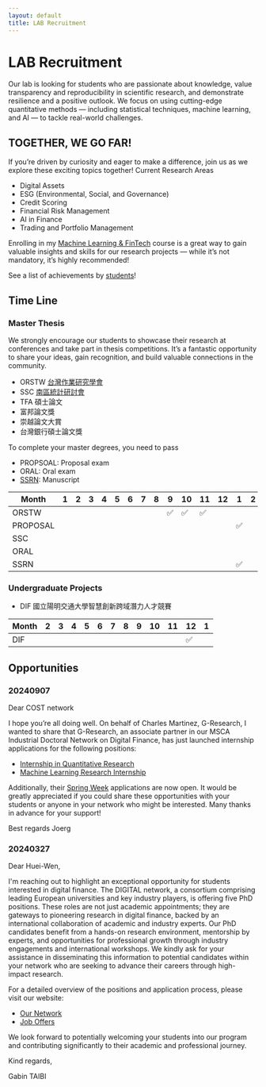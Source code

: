 ```yaml
---
layout: default
title: LAB Recruitment
---
```



# LAB Recruitment

Our lab is looking for students who are passionate about knowledge, value transparency and reproducibility in scientific research, and demonstrate resilience and a positive outlook. We focus on using cutting-edge quantitative methods — including statistical techniques, machine learning, and AI — to tackle real-world challenges.

## TOGETHER, WE GO FAR!

If you’re driven by curiosity and eager to make a difference, join us as we explore these exciting topics together! Current Research Areas
- Digital Assets
- ESG (Environmental, Social, and Governance)
- Credit Scoring
- Financial Risk Management
- AI in Finance
- Trading and Portfolio Management

Enrolling in my [Machine Learning & FinTech](https://github.com/HWTeng-Teaching/202409-ML-FinTech) course is a great way to gain valuable insights and skills for our research projects — while it’s not mandatory, it’s highly recommended!

See a list of achievements by [students](https://venteng.github.io/LAB_Recruitment/Students.html)! 

## Time Line 

### Master Thesis

We strongly encourage our students to showcase their research at conferences and take part in thesis competitions. It’s a fantastic opportunity to share your ideas, gain recognition, and build valuable connections in the community.
- ORSTW [台灣作業研究學會](http://www.orstw.org.tw)
- SSC [南區統計研討會](https://www-math.nsysu.edu.tw/conference/stsc33/)
- TFA 碩士論文
- 富邦論文獎
- 崇越論文大賞
- 台灣銀行碩士論文獎

To complete your master degrees, you need to pass
- PROPSOAL: Proposal exam
- ORAL: Oral exam
- [SSRN](https://papers.ssrn.com/sol3/cf_dev/AbsByAuth.cfm?per_id=3789459): Manuscript


|Month| 1  |  2  |  3  | 4  |  5 |  6  |  7  |  8  |  9  |  10 |  11 |  12 |  1  |  2 |  3  |  4  |  5  |  6  | 
|--------|--------|--------|--------|--------|--------|--------|--------|--------|--------|--------|--------|------------|------------|------------|------------|------------|------------|------------|
| ORSTW  |        |        |        |        |        |        |        | | ✅  | ✅  | ✅  |        |    |            |            |      |      | |
| PROPOSAL  |        |        |        |        |        |        |        |   |   |   |        || ✅   |            |            |         |        |  
| SSC  |        |        |        |        |        |        |        |   |   |   |        |    |            |         |   | ✅      | ✅       |✅  
| ORAL  |        |        |        |        |        |        |        |   |   |   |        |    |            |            |    |       |  | ✅| 
| SSRN  |        |        |        |        |        |        |        |   |   |   |        |    |    ✅        |            |    |       |  | ✅| 


### Undergraduate Projects


- DIF 國立陽明交通大學智慧創新跨域潛力人才競賽

|Month|   2  |  3  | 4  |  5 |  6  |  7  |  8  |  9  |  10 |  11 |  12 |  1  | 
|--------|--------|--------|--------|--------|--------|--------|--------|--------|--------|--------|--------|------------|
| DIF  |        |        |        |        |        |        |        | |   |  | ✅  |  |   




## Opportunities

### 20240907 

Dear COST network

I hope you’re all doing well. On behalf of Charles Martinez, G-Research, I wanted to share that G-Research, an associate partner in our MSCA Industrial Doctoral Network on Digital Finance, has just launched internship applications for the following positions:
- [Internship in Quantitative Research](https://www.gresearch.com/vacancy/R2736-Internship-in-Quantitative-Research/)
- [Machine Learning Research Internship](https://www.gresearch.com/vacancy/R2737-Machine-Learning-Research-Internship/)

Additionally, their [Spring Week](https://share-eu1.hsforms.com/1_TvOLOfQQcW8jS2rJmG8hg2b8apt) applications  are now open.
It would be greatly appreciated if you could share these opportunities with your students or anyone in your network who might be interested.
Many thanks in advance for your support!

Best regards
Joerg

### 20240327

Dear Huei-Wen,

I'm reaching out to highlight an exceptional opportunity for students interested in digital finance. The DIGITAL network, a consortium comprising leading European universities and key industry players, is offering five PhD positions. These roles are not just academic appointments; they are gateways to pioneering research in digital finance, backed by an international collaboration of academic and industry experts.
Our PhD candidates benefit from a hands-on research environment, mentorship by experts, and opportunities for professional growth through industry engagements and international workshops.
We kindly ask for your assistance in disseminating this information to potential candidates within your network who are seeking to advance their careers through high-impact research.

For a detailed overview of the positions and application process, please visit our website:
- [Our Network](https://www.digital-finance-msca.com/)
- [Job Offers](https://www.digital-finance-msca.com/open-phd-positions)

We look forward to potentially welcoming your students into our program and contributing significantly to their academic and professional journey.

Kind regards,

Gabin TAIBI

